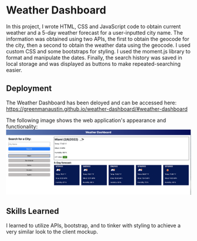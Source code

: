 # Weather Dashboard

In this project, I wrote HTML, CSS and JavaScript code to obtain current weather and a 5-day weather forecast for a user-inputted city name.  The information was obtained using two APIs, the first to obtain the geocode for the city, then a second to obtain the weather data using the geocode.  I used custom CSS and some bootstraps for styling.  I used the moment.js library to format and manipulate the dates.  Finally, the search history was saved in local storage and was displayed as buttons to make repeated-searching easier.  


## Deployment

The Weather Dashboard has been deloyed and can be accessed here: https://greenmanaustin.github.io/weather-dashboard/#weather-dashboard


The following image shows the web application's appearance and functionality:
![Appearance and Functionality](./assets/images/site_appearance.png)

## Skills Learned

I learned to utilize APIs, bootstrap, and to tinker with styling to achieve a very similar look to the client mockup.  


